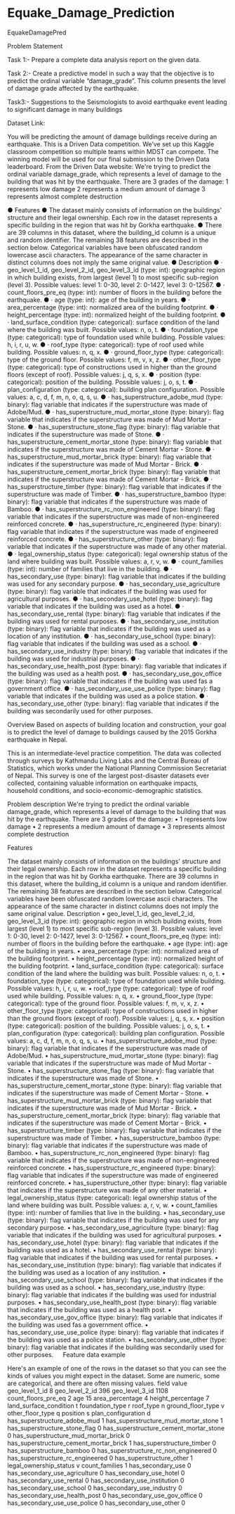 # Equake_Damage_Prediction

EquakeDamagePred

Problem Statement

Task 1:- Prepare a complete data analysis report on the given data.

Task 2:- Create a predictive model in such a way that the objective is to predict the ordinal variable “damage_grade”. This column presents the level of damage grade affected by the earthquake.

Task3:- Suggestions to the Seismologists to avoid  earthquake event leading  to significant damage in many buildings


Dataset Link:

You will be predicting the amount of damage buildings receive during an earthquake. This is a Driven Data competition.
We’ve set up this Kaggle classroom competition so multiple teams within MDST can compete. The winning model will be used for our final submission to the Driven Data leaderboard.
From the Driven Data website:
We're trying to predict the ordinal variable damage_grade, which represents a level of damage to the building that was hit by the earthquake. There are 3 grades of the damage:
1 represents low damage
2 represents a medium amount of damage
3 represents almost complete destruction



●	Features
●	The dataset mainly consists of information on the buildings' structure and their legal ownership. Each row in the dataset represents a specific building in the region that was hit by Gorkha earthquake.
●	There are 39 columns in this dataset, where the building_id column is a unique and random identifier. The remaining 38 features are described in the section below. Categorical variables have been obfuscated random lowercase ascii characters. The appearance of the same character in distinct columns does not imply the same original value.
●	Description
●	· 	geo_level_1_id, geo_level_2_id, geo_level_3_id (type: int): geographic region in which building exists, from largest (level 1) to most specific sub-region (level 3). Possible values: level 1: 0-30, level 2: 0-1427, level 3: 0-12567.
●	· 	count_floors_pre_eq (type: int): number of floors in the building before the earthquake.
●	· 	age (type: int): age of the building in years.
●	· 	area_percentage (type: int): normalized area of the building footprint.
●	· 	height_percentage (type: int): normalized height of the building footprint.
●	· 	land_surface_condition (type: categorical): surface condition of the land where the building was built. Possible values: n, o, t.
●	· 	foundation_type (type: categorical): type of foundation used while building. Possible values: h, i, r, u, w.
●	· 	roof_type (type: categorical): type of roof used while building. Possible values: n, q, x.
●	· 	ground_floor_type (type: categorical): type of the ground floor. Possible values: f, m, v, x, z.
●	· 	other_floor_type (type: categorical): type of constructions used in higher than the ground floors (except of roof). Possible values: j, q, s, x.
●	· 	position (type: categorical): position of the building. Possible values: j, o, s, t.
●	· 	plan_configuration (type: categorical): building plan configuration. Possible values: a, c, d, f, m, n, o, q, s, u.
●	· 	has_superstructure_adobe_mud (type: binary): flag variable that indicates if the superstructure was made of Adobe/Mud.
●	· 	has_superstructure_mud_mortar_stone (type: binary): flag variable that indicates if the superstructure was made of Mud Mortar - Stone.
●	· 	has_superstructure_stone_flag (type: binary): flag variable that indicates if the superstructure was made of Stone.
●	· 	has_superstructure_cement_mortar_stone (type: binary): flag variable that indicates if the superstructure was made of Cement Mortar - Stone.
●	· 	has_superstructure_mud_mortar_brick (type: binary): flag variable that indicates if the superstructure was made of Mud Mortar - Brick.
●	· 	has_superstructure_cement_mortar_brick (type: binary): flag variable that indicates if the superstructure was made of Cement Mortar - Brick.
●	· 	has_superstructure_timber (type: binary): flag variable that indicates if the superstructure was made of Timber.
●	· 	has_superstructure_bamboo (type: binary): flag variable that indicates if the superstructure was made of Bamboo.
●	· 	has_superstructure_rc_non_engineered (type: binary): flag variable that indicates if the superstructure was made of non-engineered reinforced concrete.
●	· 	has_superstructure_rc_engineered (type: binary): flag variable that indicates if the superstructure was made of engineered reinforced concrete.
●	· 	has_superstructure_other (type: binary): flag variable that indicates if the superstructure was made of any other material.
●	· 	legal_ownership_status (type: categorical): legal ownership status of the land where building was built. Possible values: a, r, v, w.
●	· 	count_families (type: int): number of families that live in the building.
●	· 	has_secondary_use (type: binary): flag variable that indicates if the building was used for any secondary purpose.
●	· 	has_secondary_use_agriculture (type: binary): flag variable that indicates if the building was used for agricultural purposes.
●	· 	has_secondary_use_hotel (type: binary): flag variable that indicates if the building was used as a hotel.
●	· 	has_secondary_use_rental (type: binary): flag variable that indicates if the building was used for rental purposes.
●	· 	has_secondary_use_institution (type: binary): flag variable that indicates if the building was used as a location of any institution.
●	· 	has_secondary_use_school (type: binary): flag variable that indicates if the building was used as a school.
●	· 	has_secondary_use_industry (type: binary): flag variable that indicates if the building was used for industrial purposes.
●	· 	has_secondary_use_health_post (type: binary): flag variable that indicates if the building was used as a health post.
●	· 	has_secondary_use_gov_office (type: binary): flag variable that indicates if the building was used fas a government office.
●	· 	has_secondary_use_use_police (type: binary): flag variable that indicates if the building was used as a police station.
●	·     has_secondary_use_other (type: binary): flag variable that indicates if the building was secondarily used for other purposes.


Overview
Based on aspects of building location and construction, your goal is to predict the level of damage to buildings caused by the 2015 Gorkha earthquake in Nepal.
 
This is an intermediate-level practice competition.
The data was collected through surveys by Kathmandu Living Labs and the Central Bureau of Statistics, which works under the National Planning Commission Secretariat of Nepal. This survey is one of the largest post-disaster datasets ever collected, containing valuable information on earthquake impacts, household conditions, and socio-economic-demographic statistics.

Problem description
We're trying to predict the ordinal variable damage_grade, which represents a level of damage to the building that was hit by the earthquake. There are 3 grades of the damage:
•	1 represents low damage 
•	2 represents a medium amount of damage 
•	3 represents almost complete destruction 

Features

The dataset mainly consists of information on the buildings' structure and their legal ownership. Each row in the dataset represents a specific building in the region that was hit by Gorkha earthquake.
There are 39 columns in this dataset, where the building_id column is a unique and random identifier. The remaining 38 features are described in the section below. Categorical variables have been obfuscated random lowercase ascii characters. The appearance of the same character in distinct columns does not imply the same original value.
Description
•	geo_level_1_id, geo_level_2_id, geo_level_3_id (type: int): geographic region in which building exists, from largest (level 1) to most specific sub-region (level 3). Possible values: level 1: 0-30, level 2: 0-1427, level 3: 0-12567. 
•	count_floors_pre_eq (type: int): number of floors in the building before the earthquake. 
•	age (type: int): age of the building in years. 
•	area_percentage (type: int): normalized area of the building footprint. 
•	height_percentage (type: int): normalized height of the building footprint. 
•	land_surface_condition (type: categorical): surface condition of the land where the building was built. Possible values: n, o, t. 
•	foundation_type (type: categorical): type of foundation used while building. Possible values: h, i, r, u, w. 
•	roof_type (type: categorical): type of roof used while building. Possible values: n, q, x. 
•	ground_floor_type (type: categorical): type of the ground floor. Possible values: f, m, v, x, z. 
•	other_floor_type (type: categorical): type of constructions used in higher than the ground floors (except of roof). Possible values: j, q, s, x. 
•	position (type: categorical): position of the building. Possible values: j, o, s, t. 
•	plan_configuration (type: categorical): building plan configuration. Possible values: a, c, d, f, m, n, o, q, s, u. 
•	has_superstructure_adobe_mud (type: binary): flag variable that indicates if the superstructure was made of Adobe/Mud. 
•	has_superstructure_mud_mortar_stone (type: binary): flag variable that indicates if the superstructure was made of Mud Mortar - Stone. 
•	has_superstructure_stone_flag (type: binary): flag variable that indicates if the superstructure was made of Stone. 
•	has_superstructure_cement_mortar_stone (type: binary): flag variable that indicates if the superstructure was made of Cement Mortar - Stone. 
•	has_superstructure_mud_mortar_brick (type: binary): flag variable that indicates if the superstructure was made of Mud Mortar - Brick. 
•	has_superstructure_cement_mortar_brick (type: binary): flag variable that indicates if the superstructure was made of Cement Mortar - Brick. 
•	has_superstructure_timber (type: binary): flag variable that indicates if the superstructure was made of Timber. 
•	has_superstructure_bamboo (type: binary): flag variable that indicates if the superstructure was made of Bamboo. 
•	has_superstructure_rc_non_engineered (type: binary): flag variable that indicates if the superstructure was made of non-engineered reinforced concrete. 
•	has_superstructure_rc_engineered (type: binary): flag variable that indicates if the superstructure was made of engineered reinforced concrete. 
•	has_superstructure_other (type: binary): flag variable that indicates if the superstructure was made of any other material. 
•	legal_ownership_status (type: categorical): legal ownership status of the land where building was built. Possible values: a, r, v, w. 
•	count_families (type: int): number of families that live in the building. 
•	has_secondary_use (type: binary): flag variable that indicates if the building was used for any secondary purpose. 
•	has_secondary_use_agriculture (type: binary): flag variable that indicates if the building was used for agricultural purposes. 
•	has_secondary_use_hotel (type: binary): flag variable that indicates if the building was used as a hotel. 
•	has_secondary_use_rental (type: binary): flag variable that indicates if the building was used for rental purposes. 
•	has_secondary_use_institution (type: binary): flag variable that indicates if the building was used as a location of any institution. 
•	has_secondary_use_school (type: binary): flag variable that indicates if the building was used as a school. 
•	has_secondary_use_industry (type: binary): flag variable that indicates if the building was used for industrial purposes. 
•	has_secondary_use_health_post (type: binary): flag variable that indicates if the building was used as a health post. 
•	has_secondary_use_gov_office (type: binary): flag variable that indicates if the building was used fas a government office. 
•	has_secondary_use_use_police (type: binary): flag variable that indicates if the building was used as a police station. 
•	has_secondary_use_other (type: binary): flag variable that indicates if the building was secondarily used for other purposes. 
 
Feature data example

Here's an example of one of the rows in the dataset so that you can see the kinds of values you might expect in the dataset. Some are numeric, some are categorical, and there are often missing values. 
field	value
geo_level_1_id	8
geo_level_2_id	396
geo_level_3_id	1108
count_floors_pre_eq	2
age	15
area_percentage	4
height_percentage	7
land_surface_condition	t
foundation_type	r
roof_type	n
ground_floor_type	v
other_floor_type	q
position	s
plan_configuration	d
has_superstructure_adobe_mud	1
has_superstructure_mud_mortar_stone	1
has_superstructure_stone_flag	0
has_superstructure_cement_mortar_stone	0
has_superstructure_mud_mortar_brick	0
has_superstructure_cement_mortar_brick	1
has_superstructure_timber	0
has_superstructure_bamboo	0
has_superstructure_rc_non_engineered	0
has_superstructure_rc_engineered	0
has_superstructure_other	1
legal_ownership_status	v
count_families	1
has_secondary_use	0
has_secondary_use_agriculture	0
has_secondary_use_hotel	0
has_secondary_use_rental	0
has_secondary_use_institution	0
has_secondary_use_school	0
has_secondary_use_industry	0
has_secondary_use_health_post	0
has_secondary_use_gov_office	0
has_secondary_use_use_police	0
has_secondary_use_other	0

